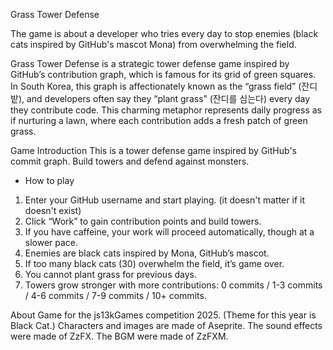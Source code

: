 Grass Tower Defense

The game is about a developer who tries every day to stop enemies (black cats inspired by GitHub's mascot Mona) from overwhelming the field.

Grass Tower Defense is a strategic tower defense game inspired by GitHub’s contribution graph, which is famous for its grid of green squares. In South Korea, this graph is affectionately known as the “grass field” (잔디밭), and developers often say they “plant grass” (잔디를 심는다) every day they contribute code. This charming metaphor represents daily progress as if nurturing a lawn, where each contribution adds a fresh patch of green grass.

Game Introduction This is a tower defense game inspired by GitHub's commit graph. Build towers and defend against monsters.

* How to play
1. Enter your GitHub username and start playing. (it doesn't matter if it doesn't exist)
2. Click “Work” to gain contribution points and build towers.
3. If you have caffeine, your work will proceed automatically, though at a slower pace.
4. Enemies are black cats inspired by Mona, GitHub’s mascot.
5. If too many black cats (30) overwhelm the field, it’s game over.
6. You cannot plant grass for previous days.
7. Towers grow stronger with more contributions: 0 commits / 1-3 commits / 4-6 commits / 7-9 commits / 10+ commits.


About
Game for the js13kGames competition 2025. (Theme for this year is Black Cat.)
Characters and images are made of Aseprite.
The sound effects were made of ZzFX.
The BGM were made of ZzFXM.